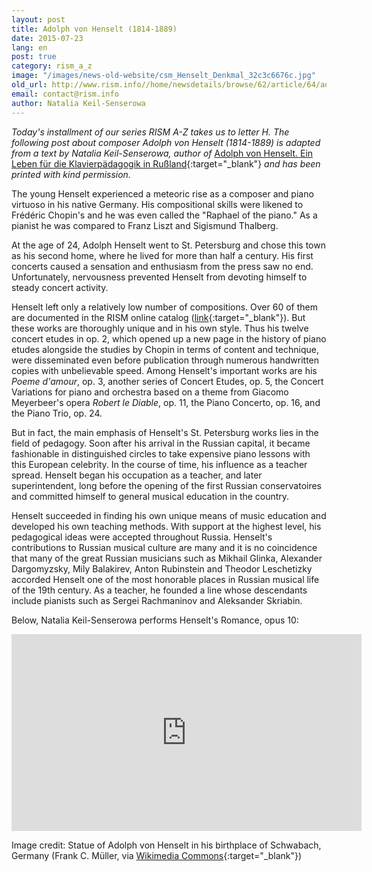 ```yaml
---
layout: post
title: Adolph von Henselt (1814-1889)
date: 2015-07-23
lang: en
post: true
category: rism_a_z
image: "/images/news-old-website/csm_Henselt_Denkmal_32c3c6676c.jpg"
old_url: http://www.rism.info//home/newsdetails/browse/62/article/64/adolph-von-henselt-1814-1889.html
email: contact@rism.info
author: Natalia Keil-Senserowa
---
```



_Today's installment of our series RISM A-Z takes us to letter H. The following post about composer Adolph von Henselt (1814-1889) is adapted from a text by Natalia Keil-Senserowa, author of_ [Adolph von Henselt. Ein Leben für die Klavierpädagogik in Rußland](http://www.peterlang.de/index.cfm?event=cmp.ccc.seitenstruktur.detailseiten&seitentyp=produkt&pk=37961&concordeid=53925){:target="_blank"} _and has been printed with kind permission._



The young Henselt experienced a meteoric rise as a composer and piano virtuoso in his native Germany. His compositional skills were likened to Frédéric Chopin's and he was even called the "Raphael of the piano." As a pianist he was compared to Franz Liszt and Sigismund Thalberg.

At the age of 24, Adolph Henselt went to St. Petersburg and chose this town as his second home, where he lived for more than half a century. His first concerts caused a sensation and enthusiasm from the press saw no end. Unfortunately, nervousness prevented Henselt from devoting himself to steady concert activity.

Henselt left only a relatively low number of compositions. Over 60 of them are documented in the RISM online catalog ([link](https://opac.rism.info/search?View=rism&author=Adolph+von+Henselt){:target="_blank"}). But these works are thoroughly unique and in his own style. Thus his twelve concert etudes in op. 2, which opened up a new page in the history of piano etudes alongside the studies by Chopin in terms of content and technique, were disseminated even before publication through numerous handwritten copies with unbelievable speed. Among Henselt's important works are his _Poeme d'amour_, op. 3, another series of Concert Etudes, op. 5, the Concert Variations for piano and orchestra based on a theme from Giacomo Meyerbeer's opera _Robert le Diable_, op. 11, the Piano Concerto, op. 16, and the Piano Trio, op. 24.

But in fact, the main emphasis of Henselt's St. Petersburg works lies in the field of pedagogy. Soon after his arrival in the Russian capital, it became fashionable in distinguished circles to take expensive piano lessons with this European celebrity. In the course of time, his influence as a teacher spread. Henselt began his occupation as a teacher, and later superintendent, long before the opening of the first Russian conservatoires and committed himself to general musical education in the country.

Henselt succeeded in finding his own unique means of music education and developed his own teaching methods. With support at the highest level, his pedagogical ideas were accepted throughout Russia. Henselt's contributions to Russian musical culture are many and it is no coincidence that many of the great Russian musicians such as Mikhail Glinka, Alexander Dargomyzsky, Mily Balakirev, Anton Rubinstein and Theodor Leschetizky accorded Henselt one of the most honorable places in Russian musical life of the 19th century. As a teacher, he founded a line whose descendants include pianists such as Sergei Rachmaninov and Aleksander Skriabin.

Below, Natalia Keil-Senserowa performs Henselt's Romance, opus 10:

<iframe width="560" height="315" src="https://www.youtube.com/embed/TOIPHqa0HvU" frameborder="0" allowfullscreen></iframe>

Image credit: Statue of Adolph von Henselt in his birthplace of Schwabach, Germany (Frank C. Müller, via [Wikimedia Commons](https://commons.wikimedia.org/wiki/File:Denkmal_Adolph_von_Henselt_fcm.jpg){:target="_blank"})



